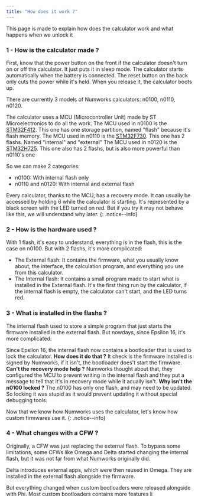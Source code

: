 ```yaml
---
title: "How does it work ?"
---
```


This page is made to explain how does the calculator work and what happens when we unlock it

### 1 - How is the calculator made ?

First, know that the power button on the front if the calculator doesn't turn on or off the calculator. It just puts it in sleep mode. The calculator starts automatically when the battery is connected. The reset button on the back only cuts the power while it's held. When you release it, the calculator boots up.

There are currently 3 models of Numworks calculators: n0100, n0110, n0120.

The calculator uses a MCU (Microcontroller Unit) made by ST Microelectronics to do all the work.
The MCU used in n0100 is the [STM32F412](https://www.st.com/en/microcontrollers-microprocessors/stm32f412.html). This one has one storage partition, named "flash" because it's flash memory.
The MCU used in n0110 is the [STM32F730](https://www.st.com/en/microcontrollers-microprocessors/stm32f730r8.html). This one has 2 flashs. Named "internal" and "external"
The MCU used in n0120 is the [STM32H725](https://www.st.com/en/microcontrollers-microprocessors/stm32h725-735.html). This one also has 2 flashs, but is also more powerful than n0110's one

So we can make 2 categories:
- n0100: With internal flash only
- n0110 and n0120: With internal and external flash

Every calculator, thanks to the MCU, has a recovery mode. It can usually be accessed by holding 6 while the calculator is starting. It's represented by a black screen with the LED turned on red. But if you try it may not behave like this, we will understand why later.
{: .notice--info}

### 2 - How is the hardware used ?

With 1 flash, it's easy to understand, everything is in the flash, this is the case on n0100. But with 2 flashs, it's more complicated:

- The External flash: It contains the firmware, what you usually know about, the interface, the calculation program, and everything you use from this calculator.
- The Internal flash: It contains a small program made to start what is installed in the External flash. It's the first thing run by the calculator, if the internal flash is empty, the calculator can't start, and the LED turns red.

### 3 - What is installed in the flashs ?

The internal flash used to store a simple program that just starts the firmware installed in the external flash. But nowdays, since Epsilon 16, it's more complicated:

Since Epsilon 16, the internal flash now contains a bootloader that is used to lock the calculator.
**How does it do that ?** It check is the firmware installed is signed by Numworks, if it isn't, the bootloader does't start the firmware.
**Can't the recovery mode help ?** Numworks thought about that, they configured the MCU to prevent writing in the internal flash and they put a message to tell that it's in recovery mode while it acually isn't.
**Why isn't the n0100 locked ?** The n0100 has only one flash, and may need to be updated. So locking it was stupid as it would prevent updating it without special debugging tools.

Now that we know how Numworks uses the calculator, let's know how custom firmwares use it.
{: .notice--info}

### 4 - What changes with a CFW ?

Originally, a CFW was just replacing the external flash. To bypass some limitations, some CFWs like Omega and Delta started changing the internal flash, but it was not far from what Numworks originally did.

Delta introduces external apps, which were then reused in Omega. They are installed in the external flash alongside the firmware.


But everything changed when custom bootloaders were released alongside with Phi.
Most custom bootloaders contains more features li




